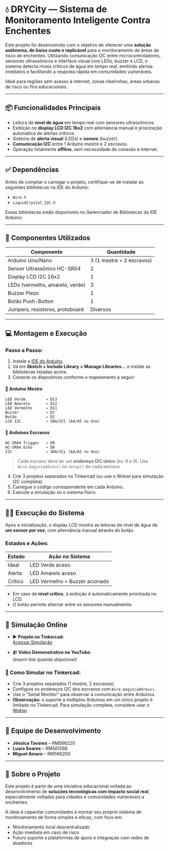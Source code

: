 
# 💧 DRYCity — Sistema de Monitoramento Inteligente Contra Enchentes

Este projeto foi desenvolvido com o objetivo de oferecer uma **solução autônoma, de baixo custo e replicável** para o monitoramento de áreas de risco de enchentes. Utilizando comunicação I2C entre microcontroladores, sensores ultrassônicos e interface visual com LEDs, buzzer e LCD, o sistema detecta níveis críticos de água em tempo real, emitindo alertas imediatos e facilitando a resposta rápida em comunidades vulneráveis.

Ideal para regiões sem acesso à internet, zonas ribeirinhas, áreas urbanas de risco ou fins educacionais.

---

## 📦 Funcionalidades Principais

- Leitura de **nível de água** em tempo real com sensores ultrassônicos.
- Exibição no **display LCD I2C 16x2** com alternância manual e priorização automática de alertas críticos.
- Sistema de **alerta visual** (LEDs) e **sonoro** (buzzer).
- **Comunicação I2C** entre 1 Arduino mestre e 2 escravos.
- Operação totalmente **offline**, sem necessidade de conexão à internet.

---

## ✅ Dependências

Antes de compilar e carregar o projeto, certifique-se de instalar as seguintes bibliotecas na IDE do Arduino:

- `Wire.h`
- `LiquidCrystal_I2C.h`

Essas bibliotecas estão disponíveis no Gerenciador de Bibliotecas da IDE Arduino.

---

## 🧰 Componentes Utilizados

| Componente                    | Quantidade             |
|------------------------------|------------------------|
| Arduino Uno/Nano             | 3 (1 mestre + 2 escravos) |
| Sensor Ultrassônico HC-SR04  | 2                      |
| Display LCD I2C 16x2         | 1                      |
| LEDs (vermelho, amarelo, verde) | 3                   |
| Buzzer Piezo                 | 1                      |
| Botão Push-Button            | 1                      |
| Jumpers, resistores, protoboard | Diversos            |

---

## 💻 Montagem e Execução

### Passo a Passo:

1. Instale a [IDE do Arduino](https://www.arduino.cc/en/software).
2. Vá em **Sketch > Include Library > Manage Libraries...** e instale as bibliotecas listadas acima.
3. Conecte os dispositivos conforme o mapeamento a seguir:

#### 📘 Arduino Mestre

```
LED Verde         → D13  
LED Amarelo       → D12  
LED Vermelho      → D11  
Buzzer            → D7  
Botão             → D2  
LCD I2C           → SDA/SCL (A4/A5 no Uno)
```

#### 📗 Arduinos Escravos

```
HC-SR04 Trigger   → D9  
HC-SR04 Echo      → D8  
I2C               → SDA/SCL (A4/A5 no Uno)
```

> Cada escravo deve ter um **endereço I2C único** (ex: 8 e 9). Use `Wire.begin(address)` no `setup()` de cada escravo.

4. Crie 3 projetos separados no Tinkercad (ou use o Wokwi para simulação I2C completa).
5. Carregue o código correspondente em cada Arduino.
6. Execute a simulação ou o sistema físico.

---

## 🧑‍💻 Execução do Sistema

Após a inicialização, o display LCD mostra as leituras de nível de água de **um sensor por vez**, com alternância manual através do botão.

### Estados e Ações:

| Estado  | Ação no Sistema                      |
|---------|--------------------------------------|
| Ideal   | LED Verde aceso                      |
| Alerta  | LED Amarelo aceso                    |
| Crítico | LED Vermelho + Buzzer acionado       |

- Em caso de **nível crítico**, a exibição é automaticamente priorizada no LCD.
- O botão permite alternar entre os sensores manualmente.

---

## 🔗 Simulação Online

- ▶️ **Projeto no Tinkercad:**  
  [Acessar Simulação](https://www.tinkercad.com/things/axvVWG0wVHf/editel?returnTo=%2Fdashboard&sharecode=XTL2aAalOVtCPEbipjSoDDmAf6q0bY2dyR9jWh73FVo)

- 📹 **Vídeo Demonstrativo no YouTube:**  
  *(inserir link quando disponível)*

### 🧪 Como Simular no Tinkercad:

- Crie 3 projetos separados (1 mestre, 2 escravos).
- Configure os endereços I2C dos escravos com `Wire.begin(address)`.
- Use o "Serial Monitor" para observar a comunicação entre Arduinos.
- **Observação:** o suporte a múltiplos Arduinos em um único projeto é limitado no Tinkercad. Para simulação completa, considere usar o [Wokwi](https://wokwi.com/).

---

## 👥 Equipe de Desenvolvimento

- **Jéssica Tavares** – RM566220  
- **Luara Soares** – RM561266  
- **Miguel Amaro** – RM566200  

---

## 📂 Sobre o Projeto

Este projeto é parte de uma iniciativa educacional voltada ao desenvolvimento de **soluções tecnológicas com impacto social real**, especialmente voltadas para cidades e comunidades vulneráveis a enchentes.

A ideia é capacitar comunidades a montar seu próprio sistema de monitoramento de forma simples e eficaz, com foco em:

- Monitoramento local descentralizado  
- Ação imediata em caso de risco  
- Futuro suporte a plataformas de apoio e integração com redes de doadores
